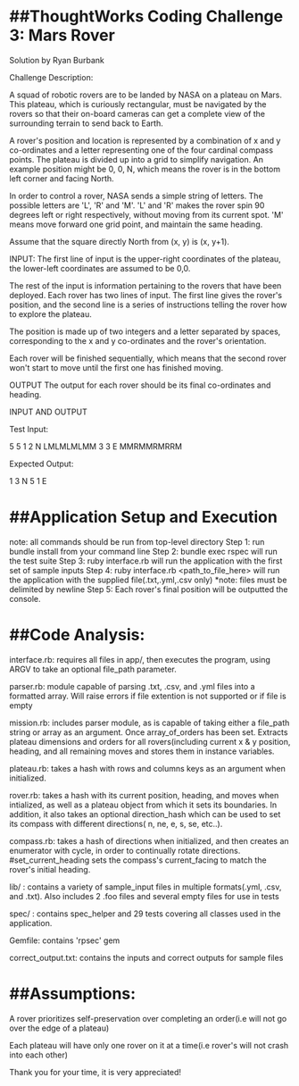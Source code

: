  
 ##ThoughtWorks Coding Challenge 3: Mars Rover
 ============================================
 
Solution by Ryan Burbank

Challenge Description: 

A squad of robotic rovers are to be landed by NASA on a plateau on Mars. This plateau, which is curiously rectangular, must be navigated by the rovers so that their on-board cameras can get a complete view of the surrounding terrain to send back to Earth.
 
A rover's position and location is represented by a combination of x and y co-ordinates and a letter representing one of the four cardinal compass points. The plateau is divided up into a grid to simplify navigation. An example position might be 0, 0, N, which means the rover is in the bottom left corner and facing North.
 
In order to control a rover, NASA sends a simple string of letters. The possible letters are 'L', 'R' and 'M'. 'L' and 'R' makes the rover spin 90 degrees left or right respectively, without moving from its current spot. 'M' means move forward one grid point, and maintain the same heading.
 
Assume that the square directly North from (x, y) is (x, y+1).
 
INPUT:
The first line of input is the upper-right coordinates of the plateau, the lower-left coordinates are assumed to be 0,0.
 
The rest of the input is information pertaining to the rovers that have been deployed. Each rover has two lines of input. The first line gives the rover's position, and the second line is a series of instructions telling the rover how to explore the plateau.
 
The position is made up of two integers and a letter separated by spaces, corresponding to the x and y co-ordinates and the rover's orientation.
 
Each rover will be finished sequentially, which means that the second rover won't start to move until the first one has finished moving.
 
 
OUTPUT
The output for each rover should be its final co-ordinates and heading.
 
INPUT AND OUTPUT
 
Test Input:

5 5
1 2 N
LMLMLMLMM
3 3 E
MMRMMRMRRM
 
Expected Output:

1 3 N
5 1 E


##Application Setup and Execution
=================================
note: all commands should be run from top-level directory
Step 1: run bundle install from your command line
Step 2: bundle exec rspec will run the test suite
Step 3: ruby interface.rb will run the application with the first set of sample inputs
Step 4: ruby interface.rb <path_to_file_here> will run the application with the supplied file(.txt,.yml,.csv only) *note: files must be delimited by newline
Step 5: Each rover's final position will be outputted the console.

##Code Analysis:
================
interface.rb: requires all files in app/, then executes the program, using ARGV to take an optional
file_path parameter.

parser.rb: module capable of parsing .txt, .csv, and .yml files into a formatted array. Will raise
errors if file extention is not supported or if file is empty

mission.rb: includes parser module, as is capable of taking either a file_path string or array as an argument.  Once array_of_orders has been set.  Extracts plateau dimensions and orders for all rovers(including current x & y position, heading, and all remaining moves and stores them in instance variables.

plateau.rb: takes a hash with rows and columns keys as an argument when initialized.  

rover.rb: takes a hash with its current position, heading, and moves when intialized, as well as a plateau object from which it sets its boundaries.  In addition, it also takes an optional direction_hash which can be used to set its compass with different directions(
n, ne, e, s, se, etc..).

compass.rb: takes a hash of directions when initialized, and then creates an enumerator with cycle, in order to continually rotate directions.  #set_current_heading sets the compass's current_facing to match 
the rover's initial heading. 

lib/ : contains a variety of sample_input files in multiple formats(.yml, .csv, and .txt).  Also includes
2 .foo files and several empty files for use in tests

spec/ : contains spec_helper and 29 tests covering all classes used in the application.

Gemfile: contains 'rpsec' gem

correct_output.txt: contains the inputs and correct outputs for sample files

##Assumptions:
================
A rover prioritizes self-preservation over completing an order(i.e will not go over the edge of a plateau)

Each plateau will have only one rover on it at a time(i.e rover's will not crash into each other)


Thank you for your time, it is very appreciated!